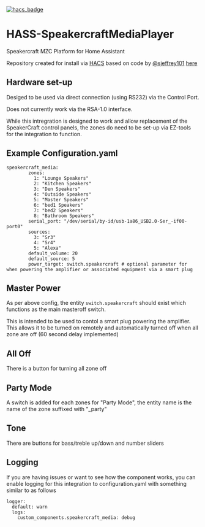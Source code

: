 [![hacs_badge](https://img.shields.io/badge/HACS-Custom-41BDF5.svg)](https://github.com/mattsaxon/HASS-SpeakercraftMediaPlayer)
# HASS-SpeakercraftMediaPlayer

Speakercraft MZC Platform for Home Assistant

Repository created for install via [HACS](https://hacs.xyz/docs/setup/download) based on code by [@sjeffrey101](https://github.com/sjeffrey101) [here](https://github.com/sjeffrey101/homeassistant_speakercraft/tree/main/old%20ha%20component/custom_components/speakercraft_media)

## Hardware set-up

Desiged to be used via direct connection (using RS232) via the Control Port.

Does not currently work via the RSA-1.0 interface.

While this intregration is designed to work and allow replacement of the SpeakerCraft control panels, the zones do need to be set-up via EZ-tools for the integration to function.

## Example Configuration.yaml

```
speakercraft_media:
        zones: 
          1: "Lounge Speakers"
          2: "Kitchen Speakers"
          3: "Den Speakers"
          4: "Outside Speakers"
          5: "Master Speakers"
          6: "bed1 Speakers"
          7: "bed2 Speakers"
          8: "Bathroom Speakers"
        serial_port: "/dev/serial/by-id/usb-1a86_USB2.0-Ser_-if00-port0"
        sources:
          3: "Sr3"
          4: "Sr4"
          5: "Alexa"
        default_volume: 20
        default_source: 5
        power_target: switch.speakercraft # optional parameter for when powering the amplifier or associated equipment via a smart plug
```

## Master Power
As per above config, the entity ```switch.speakercraft``` should exist which functions as the main masteroff switch.

This is intended to be used to contol a smart plug powering the amplifier. This allows it to be turned on remotely and automatically turned off when all zone are off (60 second delay implemented)

## All Off
There is a button for turning all zone off

## Party Mode
A switch is added for each zones for "Party Mode", the entity name is the name of the zone suffixed with "_party"

## Tone
There are buttons for bass/treble up/down and number sliders

## Logging

If you are having issues or want to see how the component works, you can enable logging for this integration to configuration.yaml with something similar to as follows

```
logger:
  default: warn
  logs:
    custom_components.speakercraft_media: debug
```
